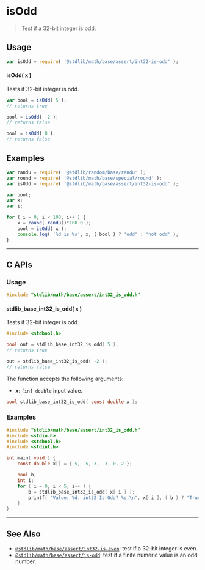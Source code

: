 <!--

@license Apache-2.0

Copyright (c) 2018 The Stdlib Authors.

Licensed under the Apache License, Version 2.0 (the "License");
you may not use this file except in compliance with the License.
You may obtain a copy of the License at

   http://www.apache.org/licenses/LICENSE-2.0

Unless required by applicable law or agreed to in writing, software
distributed under the License is distributed on an "AS IS" BASIS,
WITHOUT WARRANTIES OR CONDITIONS OF ANY KIND, either express or implied.
See the License for the specific language governing permissions and
limitations under the License.

-->

# isOdd

> Test if a 32-bit integer is odd.

<section class="usage">

## Usage

```javascript
var isOdd = require( '@stdlib/math/base/assert/int32-is-odd' );
```

#### isOdd( x )

Tests if 32-bit integer is odd.

```javascript
var bool = isOdd( 5 );
// returns true

bool = isOdd( -2 );
// returns false

bool = isOdd( 0 );
// returns false
```

</section>

<!-- /.usage -->

<section class="notes">

</section>

<!-- /.notes -->

<section class="examples">

## Examples

<!-- eslint no-undef: "error" -->

```javascript
var randu = require( '@stdlib/random/base/randu' );
var round = require( '@stdlib/math/base/special/round' );
var isOdd = require( '@stdlib/math/base/assert/int32-is-odd' );

var bool;
var x;
var i;

for ( i = 0; i < 100; i++ ) {
    x = round( randu()*100.0 );
    bool = isOdd( x );
    console.log( '%d is %s', x, ( bool ) ? 'odd' : 'not odd' );
}
```

</section>

<!-- /.examples -->

<!-- C interface documentation. -->

* * *

<section class="c">

## C APIs

<!-- Section to include introductory text. Make sure to keep an empty line after the intro `section` element and another before the `/section` close. -->

<section class="intro">

</section>

<!-- /.intro -->

<!-- C usage documentation. -->

<section class="usage">

### Usage

```c
#include "stdlib/math/base/assert/int32_is_odd.h"
```

#### stdlib_base_int32_is_odd( x )

Tests if 32-bit integer is odd.

```c
#include <stdbool.h>

bool out = stdlib_base_int32_is_odd( 5 );
// returns true

out = stdlib_base_int32_is_odd( -2 );
// returns false
```

The function accepts the following arguments:

-   **x**: `[in] double` input value.

```c
bool stdlib_base_int32_is_odd( const double x );
```

</section>

<!-- /.usage -->

<!-- C API usage notes. Make sure to keep an empty line after the `section` element and another before the `/section` close. -->

<section class="notes">

</section>

<!-- /.notes -->

<!-- C API usage examples. -->

<section class="examples">

### Examples

```c
#include "stdlib/math/base/assert/int32_is_odd.h"
#include <stdio.h>
#include <stdbool.h>
#include <stdint.h>

int main( void ) {
    const double x[] = { 5, -5, 3, -3, 0, 2 };

    bool b;
    int i;
    for ( i = 0; i < 5; i++ ) {
        b = stdlib_base_int32_is_odd( x[ i ] );
        printf( "Value: %d. int32 Is Odd? %s.\n", x[ i ], ( b ) ? "True" : "False" );
    }
}
```

</section>

<!-- /.examples -->

</section>

<!-- /.c -->

<!-- Section for related `stdlib` packages. Do not manually edit this section, as it is automatically populated. -->

<section class="related">

* * *

## See Also

-   <span class="package-name">[`@stdlib/math/base/assert/int32-is-even`][@stdlib/math/base/assert/int32-is-even]</span><span class="delimiter">: </span><span class="description">test if a 32-bit integer is even.</span>
-   <span class="package-name">[`@stdlib/math/base/assert/is-odd`][@stdlib/math/base/assert/is-odd]</span><span class="delimiter">: </span><span class="description">test if a finite numeric value is an odd number.</span>

</section>

<!-- /.related -->

<!-- Section for all links. Make sure to keep an empty line after the `section` element and another before the `/section` close. -->

<section class="links">

<!-- <related-links> -->

[@stdlib/math/base/assert/int32-is-even]: https://github.com/stdlib-js/stdlib/tree/develop/lib/node_modules/%40stdlib/math/base/assert/int32-is-even

[@stdlib/math/base/assert/is-odd]: https://github.com/stdlib-js/stdlib/tree/develop/lib/node_modules/%40stdlib/math/base/assert/is-odd

<!-- </related-links> -->

</section>

<!-- /.links -->
